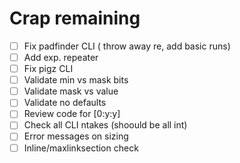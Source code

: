 Crap remaining
==============

- [ ] Fix padfinder CLI ( throw away re, add basic runs)
- [ ] Add exp. repeater
- [ ] Fix pigz CLI 
- [ ] Validate min vs mask bits
- [ ] Validate mask vs value
- [ ] Validate no defaults
- [ ] Review code for [0:y:y]
- [ ] Check all CLI ntakes (shoould be all int)
- [ ] Error messages on sizing
- [ ] Inline/maxlinksection check